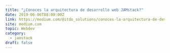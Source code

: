 ```yaml
---
title: "¿Conoces la arquitectura de desarrollo web JAMstack?"
date: 2019-06-06T08:00:00Z
link: https://medium.com/@itdo_solutions/conoces-la-arquitectura-de-desarrollo-web-jamstack-d05be6790046?source=rss------jamstack-5&utm_medium=RSS&utm_source=hune
site: medium.com
topic: Webdev
category:
  - jamstack
draft: false
---
```


